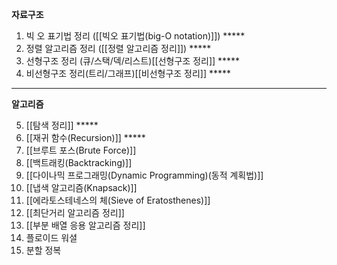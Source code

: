 **자료구조**


1. 빅 오 표기법 정리 ([[빅오 표기법(big-O notation)]]) \*\*\*\*\*
2. 정렬 알고리즘 정리 ([[정렬 알고리즘 정리]]) \*\*\*\*\*
3. 선형구조 정리 (큐/스택/덱/리스트)[[선형구조 정리]] \*\*\*\*\*
4. 비선형구조 정리(트리/그래프)[[비선형구조 정리]] \*\*\*\*\*

---
**알고리즘**


5. [[탐색 정리]] \*\*\*\*\*
6. [[재귀 함수(Recursion)]] *****
7. [[브루트 포스(Brute Force)]]
8. [[백트래킹(Backtracking)]]
9. [[다이나믹 프로그래밍(Dynamic Programming)(동적 계획법)]]
10. [[냅색 알고리즘(Knapsack)]]
11. [[에라토스테네스의 체(Sieve of Eratosthenes)]]
12. [[최단거리 알고리즘 정리]]
13. [[부분 배열 응용 알고리즘 정리]]
14. 플로이드 워셜
15. 분할 정복




